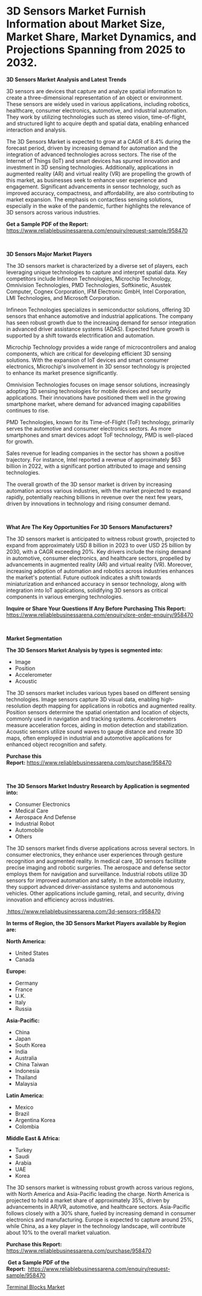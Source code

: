 <p><h1>3D Sensors Market Furnish Information about Market Size, Market Share, Market Dynamics, and Projections Spanning from 2025 to 2032.</h1></p><p><strong>3D Sensors Market Analysis and Latest Trends</strong></p>
<p><p>3D sensors are devices that capture and analyze spatial information to create a three-dimensional representation of an object or environment. These sensors are widely used in various applications, including robotics, healthcare, consumer electronics, automotive, and industrial automation. They work by utilizing technologies such as stereo vision, time-of-flight, and structured light to acquire depth and spatial data, enabling enhanced interaction and analysis.</p><p>The 3D Sensors Market is expected to grow at a CAGR of 8.4% during the forecast period, driven by increasing demand for automation and the integration of advanced technologies across sectors. The rise of the Internet of Things (IoT) and smart devices has spurred innovation and investment in 3D sensing technologies. Additionally, applications in augmented reality (AR) and virtual reality (VR) are propelling the growth of this market, as businesses seek to enhance user experience and engagement. Significant advancements in sensor technology, such as improved accuracy, compactness, and affordability, are also contributing to market expansion. The emphasis on contactless sensing solutions, especially in the wake of the pandemic, further highlights the relevance of 3D sensors across various industries.</p></p>
<p><strong>Get a Sample PDF of the Report:&nbsp;</strong> <a href="https://www.reliablebusinessarena.com/enquiry/request-sample/958470?utm_campaign=1948&utm_medium=2&utm_source=Github&utm_content=ia&utm_term=10022025&utm_id=3d-sensors">https://www.reliablebusinessarena.com/enquiry/request-sample/958470</a></p>
<p>&nbsp;</p>
<p><strong>3D Sensors Major Market Players</strong></p>
<p><p>The 3D sensors market is characterized by a diverse set of players, each leveraging unique technologies to capture and interpret spatial data. Key competitors include Infineon Technologies, Microchip Technology, Omnivision Technologies, PMD Technologies, Softkinetic, Asustek Computer, Cognex Corporation, IFM Electronic GmbH, Intel Corporation, LMI Technologies, and Microsoft Corporation.</p><p>Infineon Technologies specializes in semiconductor solutions, offering 3D sensors that enhance automotive and industrial applications. The company has seen robust growth due to the increasing demand for sensor integration in advanced driver assistance systems (ADAS). Expected future growth is supported by a shift towards electrification and automation.</p><p>Microchip Technology provides a wide range of microcontrollers and analog components, which are critical for developing efficient 3D sensing solutions. With the expansion of IoT devices and smart consumer electronics, Microchip's involvement in 3D sensor technology is projected to enhance its market presence significantly.</p><p>Omnivision Technologies focuses on image sensor solutions, increasingly adopting 3D sensing technologies for mobile devices and security applications. Their innovations have positioned them well in the growing smartphone market, where demand for advanced imaging capabilities continues to rise.</p><p>PMD Technologies, known for its Time-of-Flight (ToF) technology, primarily serves the automotive and consumer electronics sectors. As more smartphones and smart devices adopt ToF technology, PMD is well-placed for growth.</p><p>Sales revenue for leading companies in the sector has shown a positive trajectory. For instance, Intel reported a revenue of approximately $63 billion in 2022, with a significant portion attributed to image and sensing technologies.</p><p>The overall growth of the 3D sensor market is driven by increasing automation across various industries, with the market projected to expand rapidly, potentially reaching billions in revenue over the next few years, driven by innovations in technology and rising consumer demand.</p></p>
<p>&nbsp;</p>
<p><strong>What Are The Key Opportunities For 3D Sensors Manufacturers?</strong></p>
<p><p>The 3D sensors market is anticipated to witness robust growth, projected to expand from approximately USD 8 billion in 2023 to over USD 25 billion by 2030, with a CAGR exceeding 20%. Key drivers include the rising demand in automotive, consumer electronics, and healthcare sectors, propelled by advancements in augmented reality (AR) and virtual reality (VR). Moreover, increasing adoption of automation and robotics across industries enhances the market's potential. Future outlook indicates a shift towards miniaturization and enhanced accuracy in sensor technology, along with integration into IoT applications, solidifying 3D sensors as critical components in various emerging technologies.</p></p>
<p><strong>Inquire or Share Your Questions If Any Before Purchasing This Report:</strong> <a href="https://www.reliablebusinessarena.com/enquiry/pre-order-enquiry/958470?utm_campaign=1948&utm_medium=2&utm_source=Github&utm_content=ia&utm_term=10022025&utm_id=3d-sensors">https://www.reliablebusinessarena.com/enquiry/pre-order-enquiry/958470</a></p>
<p>&nbsp;</p>
<p><strong>Market Segmentation</strong></p>
<p><strong>The 3D Sensors Market Analysis by types is segmented into:</strong></p>
<p><ul><li>Image</li><li>Position</li><li>Accelerometer</li><li>Acoustic</li></ul></p>
<p><p>The 3D sensors market includes various types based on different sensing technologies. Image sensors capture 3D visual data, enabling high-resolution depth mapping for applications in robotics and augmented reality. Position sensors determine the spatial orientation and location of objects, commonly used in navigation and tracking systems. Accelerometers measure acceleration forces, aiding in motion detection and stabilization. Acoustic sensors utilize sound waves to gauge distance and create 3D maps, often employed in industrial and automotive applications for enhanced object recognition and safety.</p></p>
<p><strong>Purchase this Report:&nbsp;</strong><a href="https://www.reliablebusinessarena.com/purchase/958470?utm_campaign=1948&utm_medium=2&utm_source=Github&utm_content=ia&utm_term=10022025&utm_id=3d-sensors">https://www.reliablebusinessarena.com/purchase/958470</a></p>
<p>&nbsp;</p>
<p><strong>The 3D Sensors Market Industry Research by Application is segmented into:</strong></p>
<p><ul><li>Consumer Electronics</li><li>Medical Care</li><li>Aerospace And Defense</li><li>Industrial Robot</li><li>Automobile</li><li>Others</li></ul></p>
<p><p>The 3D sensors market finds diverse applications across several sectors. In consumer electronics, they enhance user experiences through gesture recognition and augmented reality. In medical care, 3D sensors facilitate precise imaging and robotic surgeries. The aerospace and defense sector employs them for navigation and surveillance. Industrial robots utilize 3D sensors for improved automation and safety. In the automobile industry, they support advanced driver-assistance systems and autonomous vehicles. Other applications include gaming, retail, and security, driving innovation and efficiency across industries.</p></p>
<p><a href="https://www.reliablebusinessarena.com/3d-sensors-r958470?utm_campaign=1948&utm_medium=2&utm_source=Github&utm_content=ia&utm_term=10022025&utm_id=3d-sensors">&nbsp;https://www.reliablebusinessarena.com/3d-sensors-r958470</a></p>
<p><strong>In terms of Region, the 3D Sensors Market Players available by Region are:</strong></p>
<p>
    <p> <strong> North America: </strong>
        <ul>
            <li>United States</li>
            <li>Canada</li>
        </ul>
        </p> 
    <p> <strong> Europe: </strong>
        <ul>
            <li>Germany</li>
            <li>France</li>
            <li>U.K.</li>
            <li>Italy</li>
            <li>Russia</li>
        </ul>
        </p> 
    <p> <strong> Asia-Pacific: </strong>
        <ul>
            <li>China</li>
            <li>Japan</li>
            <li>South Korea</li>
            <li>India</li>
            <li>Australia</li>
            <li>China Taiwan</li>
            <li>Indonesia</li>
            <li>Thailand</li>
            <li>Malaysia</li>
        </ul>
        </p> 
    <p> <strong> Latin America: </strong>
        <ul>
            <li>Mexico</li>
            <li>Brazil</li>
            <li>Argentina Korea</li>
            <li>Colombia</li>
        </ul>
        </p> 
    <p> <strong> Middle East & Africa: </strong>
        <ul>
            <li>Turkey</li>
            <li>Saudi</li>
            <li>Arabia</li>
            <li>UAE</li>
            <li>Korea</li>
        </ul>
    </p>
    </p>
<p><p>The 3D sensors market is witnessing robust growth across various regions, with North America and Asia-Pacific leading the charge. North America is projected to hold a market share of approximately 35%, driven by advancements in AR/VR, automotive, and healthcare sectors. Asia-Pacific follows closely with a 30% share, fueled by increasing demand in consumer electronics and manufacturing. Europe is expected to capture around 25%, while China, as a key player in the technology landscape, will contribute about 10% to the overall market valuation.</p></p>
<p><strong>Purchase this Report: </strong><a href="https://www.reliablebusinessarena.com/purchase/958470?utm_campaign=1948&utm_medium=2&utm_source=Github&utm_content=ia&utm_term=10022025&utm_id=3d-sensors">https://www.reliablebusinessarena.com/purchase/958470</a></p>
<p>&nbsp;<strong>Get a Sample PDF of the Report:&nbsp;&nbsp;</strong><a href="https://www.reliablebusinessarena.com/enquiry/request-sample/958470?utm_campaign=1948&utm_medium=2&utm_source=Github&utm_content=ia&utm_term=10022025&utm_id=3d-sensors">https://www.reliablebusinessarena.com/enquiry/request-sample/958470</a></p>
<p><strong></strong></p>
<p><p><a href="https://github.com/rahu1506/Market-Research-Report-List-6/blob/main/terminal-blocks-market.md?utm_campaign=1948&utm_medium=2&utm_source=Github&utm_content=ia&utm_term=10022025&utm_id=3d-sensors">Terminal Blocks Market</a></p></p>